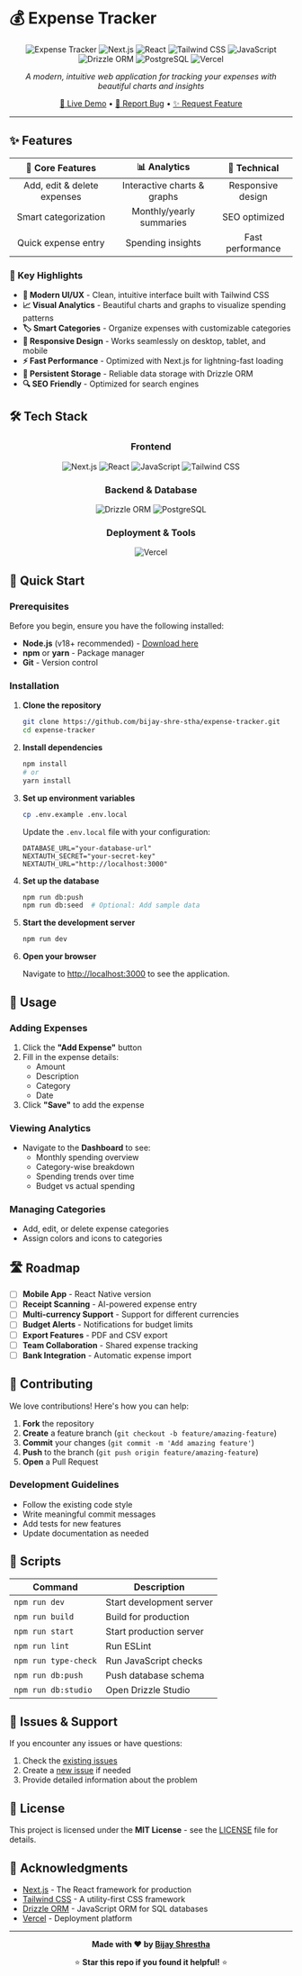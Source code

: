 # 💰 Expense Tracker

<div align="center">

![Expense Tracker](https://img.shields.io/badge/Expense-Tracker-blue?style=for-the-badge&logo=wallet)
![Next.js](https://img.shields.io/badge/Next.js-000000?style=for-the-badge&logo=next.js&logoColor=white)
![React](https://img.shields.io/badge/React-20232A?style=for-the-badge&logo=react&logoColor=61DAFB)
![Tailwind CSS](https://img.shields.io/badge/Tailwind_CSS-38B2AC?style=for-the-badge&logo=tailwind-css&logoColor=white)
![JavaScript](https://img.shields.io/badge/JavaScript-F7DF1E?style=for-the-badge&logo=JavaScript&logoColor=black)
![Drizzle ORM](https://img.shields.io/badge/Drizzle-ORM-green?style=for-the-badge)
![PostgreSQL](https://img.shields.io/badge/PostgreSQL-316192?style=for-the-badge&logo=postgresql&logoColor=white)
![Vercel](https://img.shields.io/badge/Vercel-000000?style=for-the-badge&logo=vercel&logoColor=white)

*A modern, intuitive web application for tracking your expenses with beautiful charts and insights*

[🚀 Live Demo](https://expense-tracker-bijay0817.vercel.app/)  • [🐛 Report Bug](https://github.com/bijay-shre-stha/expense-tracker/issues) • [✨ Request Feature](https://github.com/bijay-shre-stha/expense-tracker/issues)

</div>

---

## ✨ Features

<div align="center">

| 🎯 **Core Features** | 📊 **Analytics** | 🔧 **Technical** |
|:---:|:---:|:---:|
| Add, edit & delete expenses | Interactive charts & graphs | Responsive design |
| Smart categorization | Monthly/yearly summaries | SEO optimized |
| Quick expense entry | Spending insights | Fast performance |

</div>

### 🌟 Key Highlights

- **🎨 Modern UI/UX** - Clean, intuitive interface built with Tailwind CSS
- **📈 Visual Analytics** - Beautiful charts and graphs to visualize spending patterns
- **🏷️ Smart Categories** - Organize expenses with customizable categories
- **📱 Responsive Design** - Works seamlessly on desktop, tablet, and mobile
- **⚡ Fast Performance** - Optimized with Next.js for lightning-fast loading
- **💾 Persistent Storage** - Reliable data storage with Drizzle ORM
- **🔍 SEO Friendly** - Optimized for search engines

## 🛠️ Tech Stack

<div align="center">

### Frontend

![Next.js](https://img.shields.io/badge/Next.js-000000?style=flat-square&logo=next.js&logoColor=white)
![React](https://img.shields.io/badge/React-20232A?style=flat-square&logo=react&logoColor=61DAFB)
![JavaScript](https://img.shields.io/badge/JavaScript-F7DF1E?style=flat-square&logo=JavaScript&logoColor=black)
![Tailwind CSS](https://img.shields.io/badge/Tailwind_CSS-38B2AC?style=flat-square&logo=tailwind-css&logoColor=white)

### Backend & Database

![Drizzle ORM](https://img.shields.io/badge/Drizzle-ORM-green?style=flat-square)
![PostgreSQL](https://img.shields.io/badge/PostgreSQL-316192?style=flat-square&logo=postgresql&logoColor=white)

### Deployment & Tools

![Vercel](https://img.shields.io/badge/Vercel-000000?style=flat-square&logo=vercel&logoColor=white)
</div>

## 🚀 Quick Start

### Prerequisites

Before you begin, ensure you have the following installed:

- **Node.js** (v18+ recommended) - [Download here](https://nodejs.org/)
- **npm** or **yarn** - Package manager
- **Git** - Version control

### Installation

1. **Clone the repository**

   ```bash
   git clone https://github.com/bijay-shre-stha/expense-tracker.git
   cd expense-tracker
   ```

2. **Install dependencies**

   ```bash
   npm install
   # or
   yarn install
   ```

3. **Set up environment variables**

   ```bash
   cp .env.example .env.local
   ```

   Update the `.env.local` file with your configuration:

   ```env
   DATABASE_URL="your-database-url"
   NEXTAUTH_SECRET="your-secret-key"
   NEXTAUTH_URL="http://localhost:3000"
   ```

4. **Set up the database**

   ```bash
   npm run db:push
   npm run db:seed  # Optional: Add sample data
   ```

5. **Start the development server**

   ```bash
   npm run dev
   ```

6. **Open your browser**

   Navigate to [http://localhost:3000](http://localhost:3000) to see the application.

## 🎯 Usage

### Adding Expenses

1. Click the **"Add Expense"** button
2. Fill in the expense details:
   - Amount
   - Description
   - Category
   - Date
3. Click **"Save"** to add the expense

### Viewing Analytics

- Navigate to the **Dashboard** to see:
  - Monthly spending overview
  - Category-wise breakdown
  - Spending trends over time
  - Budget vs actual spending

### Managing Categories

- Add, edit, or delete expense categories
- Assign colors and icons to categories

## 🛣️ Roadmap

- [ ] **Mobile App** - React Native version
- [ ] **Receipt Scanning** - AI-powered expense entry
- [ ] **Multi-currency Support** - Support for different currencies
- [ ] **Budget Alerts** - Notifications for budget limits
- [ ] **Export Features** - PDF and CSV export
- [ ] **Team Collaboration** - Shared expense tracking
- [ ] **Bank Integration** - Automatic expense import

## 🤝 Contributing

We love contributions! Here's how you can help:

1. **Fork** the repository
2. **Create** a feature branch (`git checkout -b feature/amazing-feature`)
3. **Commit** your changes (`git commit -m 'Add amazing feature'`)
4. **Push** to the branch (`git push origin feature/amazing-feature`)
5. **Open** a Pull Request

### Development Guidelines

- Follow the existing code style
- Write meaningful commit messages
- Add tests for new features
- Update documentation as needed

## 📝 Scripts

| Command | Description |
|---------|-------------|
| `npm run dev` | Start development server |
| `npm run build` | Build for production |
| `npm run start` | Start production server |
| `npm run lint` | Run ESLint |
| `npm run type-check` | Run JavaScript checks |
| `npm run db:push` | Push database schema |
| `npm run db:studio` | Open Drizzle Studio |

## 🐛 Issues & Support

If you encounter any issues or have questions:

1. Check the [existing issues](https://github.com/bijay-shre-stha/expense-tracker/issues)
2. Create a [new issue](https://github.com/bijay-shre-stha/expense-tracker/issues/new) if needed
3. Provide detailed information about the problem

## 📄 License

This project is licensed under the **MIT License** - see the [LICENSE](LICENSE) file for details.

## 🙏 Acknowledgments

- [Next.js](https://nextjs.org/) - The React framework for production
- [Tailwind CSS](https://tailwindcss.com/) - A utility-first CSS framework
- [Drizzle ORM](https://orm.drizzle.team/) - JavaScript ORM for SQL databases
- [Vercel](https://vercel.com/) - Deployment platform

---

<div align="center">

**Made with ❤️ by [Bijay Shrestha](https://github.com/bijay-shre-stha)**

⭐ **Star this repo if you found it helpful!** ⭐

</div>
